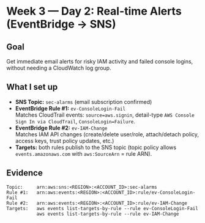 # Week 3 — Day 2: Real-time Alerts (EventBridge → SNS)

## Goal
Get immediate email alerts for risky IAM activity and failed console logins, without needing a CloudWatch log group.

## What I set up
- **SNS Topic:** `sec-alarms` (email subscription confirmed)
- **EventBridge Rule #1:** `ev-ConsoleLogin-Fail`  
  Matches CloudTrail events: `source=aws.signin`, detail-type `AWS Console Sign In via CloudTrail`, `ConsoleLogin=Failure`.
- **EventBridge Rule #2:** `ev-IAM-Change`  
  Matches IAM API changes (create/delete user/role, attach/detach policy, access keys, trust policy updates, etc.)
- **Targets:** both rules publish to the SNS topic (topic policy allows `events.amazonaws.com` with `aws:SourceArn` = rule ARN).

## Evidence
```text
Topic:     arn:aws:sns:<REGION>:<ACCOUNT_ID>:sec-alarms
Rule #1:   arn:aws:events:<REGION>:<ACCOUNT_ID>:rule/ev-ConsoleLogin-Fail
Rule #2:   arn:aws:events:<REGION>:<ACCOUNT_ID>:rule/ev-IAM-Change
Targets:   aws events list-targets-by-rule --rule ev-ConsoleLogin-Fail
           aws events list-targets-by-rule --rule ev-IAM-Change

